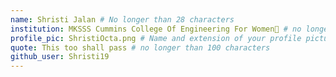 ```yaml
---
name: Shristi Jalan # No longer than 28 characters
institution: MKSSS Cummins College Of Engineering For Women🚩 # no longer than 58 characters
profile_pic: ShristiOcta.png # Name and extension of your profile picture(ex. mona.png)
quote: This too shall pass # no longer than 100 characters
github_user: Shristi19
---
```

